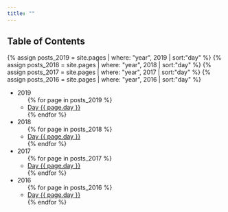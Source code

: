 ```yaml
---
title: ""
---
```


## Table of Contents

{% assign posts_2019 = site.pages | where: "year", 2019 | sort:"day" %}
{% assign posts_2018 = site.pages | where: "year", 2018 | sort:"day" %}
{% assign posts_2017 = site.pages | where: "year", 2017 | sort:"day" %}
{% assign posts_2016 = site.pages | where: "year", 2016 | sort:"day" %}
<ul>
    <li>2019
        <ul>
            {% for page in posts_2019 %}
                <li><a href="{{ page.url | relative_url }}">Day {{ page.day }}</a></li>
            {% endfor %}
        </ul>
    </li>
    <li>2018
        <ul>
            {% for page in posts_2018 %}
                <li><a href="{{ page.url | relative_url }}">Day {{ page.day }}</a></li>
            {% endfor %}
        </ul>
    </li>
    <li>2017
        <ul>
            {% for page in posts_2017 %}
                <li><a href="{{ page.url | relative_url }}">Day {{ page.day }}</a></li>
            {% endfor %}
        </ul>
    </li>
    <li>2016
        <ul>
            {% for page in posts_2016 %}
                <li><a href="{{ page.url | relative_url }}">Day {{ page.day }}</a></li>
            {% endfor %}
        </ul>
    </li>
</ul>
